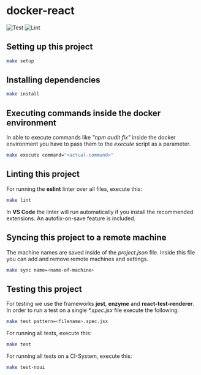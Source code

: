 # docker-react

![Test](https://github.com/bevenio/docker-react/actions/workflows/nodejs_test.yml/badge.svg?event=push)
![Lint](https://github.com/bevenio/docker-react/actions/workflows/nodejs_lint.yml/badge.svg?event=push)

## Setting up this project

```zsh
make setup
```

## Installing dependencies

```zsh
make install
```

## Executing commands inside the docker environment

In able to execute commands like _"npm audit fix"_ inside the docker environment you have to pass them to the _execute_ script as a parameter.

```zsh
make execute command="<actual-command>"
```

## Linting this project

For running the **eslint** linter over all files, execute this:

```zsh
make lint
```

In **VS Code** the linter will run automatically if you install the recommended extensions. An autofix-on-save feature is included.

## Syncing this project to a remote machine

The machine names are saved inside of the _project.json_ file. Inside this file you can add and remove remote machines and settings.

```zsh
make sync name=<name-of-machine>
```

## Testing this project

For testing we use the frameworks **jest**, **enzyme** and **react-test-renderer**.
In order to run a test on a single _\*.spec.jsx_ file execute the following:

```zsh
make test pattern=<filename>.spec.jsx
```

For running all tests, execute this:

```zsh
make test
```

For running all tests on a CI-System, execute this:

```zsh
make test-noui
```
